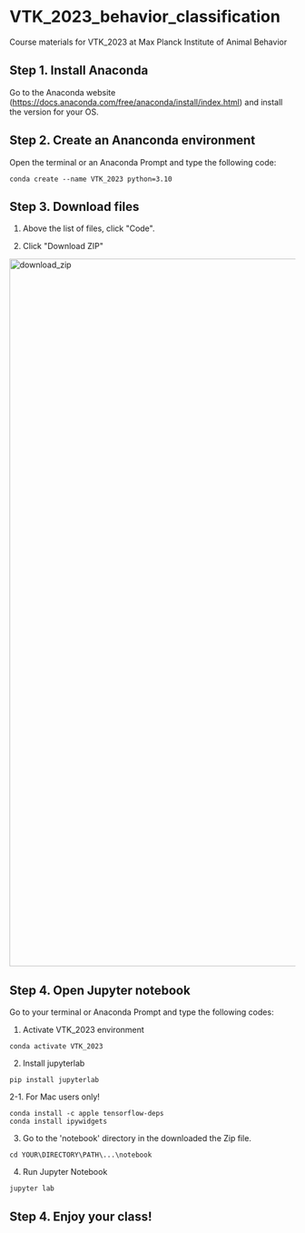 # VTK_2023_behavior_classification
Course materials for VTK_2023 at Max Planck Institute of Animal Behavior

## Step 1. Install Anaconda
Go to the Anaconda website (https://docs.anaconda.com/free/anaconda/install/index.html) and install the version for your OS.

## Step 2. Create an Ananconda environment
Open the terminal or an Anaconda Prompt and type the following code:
```
conda create --name VTK_2023 python=3.10
```
## Step 3. Download files
1. Above the list of files, click "Code".

2. Click "Download ZIP"

<img width="1245" alt="download_zip" src="https://user-images.githubusercontent.com/57804714/233940633-6a936ea0-2fdb-4f27-b85d-b4c20e085064.png">

## Step 4. Open Jupyter notebook
Go to your terminal or Anaconda Prompt and type the following codes:

1. Activate VTK_2023 environment
```
conda activate VTK_2023
```
2. Install jupyterlab
```
pip install jupyterlab
```
2-1. For Mac users only!
```
conda install -c apple tensorflow-deps
conda install ipywidgets
```
3. Go to the 'notebook' directory in the downloaded the Zip file.
```
cd YOUR\DIRECTORY\PATH\...\notebook
```
4. Run Jupyter Notebook
```
jupyter lab
```

## Step 4. Enjoy your class!
